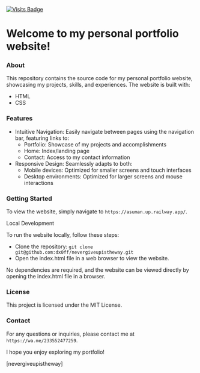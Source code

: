[![Visits Badge](https://badges.pufler.dev/visits/dx0ff/nevergiveupistheway)](https://asuman.up.railway.app/)

# Welcome to my personal portfolio website!

### About

This repository contains the source code for my personal portfolio website, showcasing my projects, skills, and experiences. The website is built with:

- HTML
- CSS


### Features


- Intuitive Navigation: Easily navigate between pages using the navigation bar, featuring links to:
    - Portfolio: Showcase of my projects and accomplishments
    - Home: Index/landing page
    - Contact: Access to my contact information
- Responsive Design: Seamlessly adapts to both:
    - Mobile devices: Optimized for smaller screens and touch interfaces
    - Desktop environments: Optimized for larger screens and mouse interactions


### Getting Started

To view the website, simply navigate to `https://asuman.up.railway.app/`.

Local Development

To run the website locally, follow these steps:

- Clone the repository: `git clone git@github.com:dx0ff/nevergiveupistheway.git`
- Open the index.html file in a web browser to view the website.

No dependencies are required, and the website can be viewed directly by opening the index.html file in a browser.


### License

This project is licensed under the MIT License.


### Contact

For any questions or inquiries, please contact me at `https://wa.me/233552477259`.


I hope you enjoy exploring my portfolio!

[nevergiveupistheway]